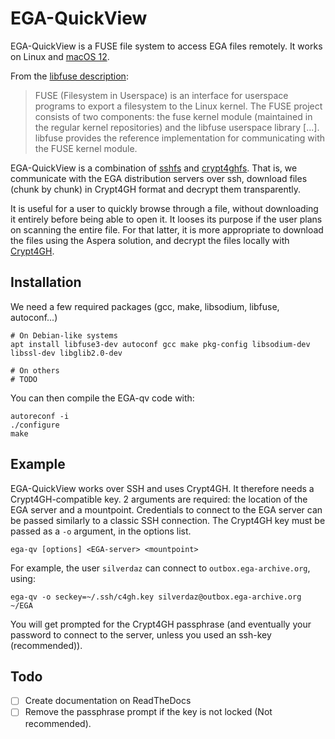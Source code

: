 # EGA-QuickView

EGA-QuickView is a FUSE file system to access EGA files remotely. It
works on Linux and [macOS 12](https://github.com/EGA-archive/ega-quickview-mac).

From the [libfuse description](https://github.com/libfuse/libfuse/blob/master/README.md):

> FUSE (Filesystem in Userspace) is an interface for userspace
> programs to export a filesystem to the Linux kernel. The FUSE
> project consists of two components: the fuse kernel module
> (maintained in the regular kernel repositories) and the libfuse
> userspace library [...]. libfuse provides
> the reference implementation for communicating with the FUSE kernel
> module.

EGA-QuickView is a combination of
[sshfs](https://github.com/libfuse/sshfs) and
[crypt4ghfs](https://github.com/EGA-archive/crypt4ghfs). That is, we
communicate with the EGA distribution servers over ssh, download files
(chunk by chunk) in Crypt4GH format and decrypt them transparently.

It is useful for a user to quickly browse through a file, without
downloading it entirely before being able to open it. It looses its
purpose if the user plans on scanning the entire file. For that
latter, it is more appropriate to download the files using the Aspera
solution, and decrypt the files locally with [Crypt4GH](https://crypt4gh.readthedocs.io).

## Installation

We need a few required packages (gcc, make, libsodium, libfuse, autoconf...)

    # On Debian-like systems
	apt install libfuse3-dev autoconf gcc make pkg-config libsodium-dev libssl-dev libglib2.0-dev

    # On others
	# TODO


You can then compile the EGA-qv code with:

	autoreconf -i
	./configure
	make

## Example

EGA-QuickView works over SSH and uses Crypt4GH. It therefore needs a Crypt4GH-compatible key.
2 arguments are required: the location of the EGA server and a mountpoint.
Credentials to connect to the EGA server can be passed similarly to a classic SSH connection.
The Crypt4GH key must be passed as a `-o` argument, in the options list.

	ega-qv [options] <EGA-server> <mountpoint>
	
For example, the user `silverdaz` can connect to `outbox.ega-archive.org`, using:

	ega-qv -o seckey=~/.ssh/c4gh.key silverdaz@outbox.ega-archive.org ~/EGA
	
You will get prompted for the Crypt4GH passphrase (and eventually your
password to connect to the server, unless you used an ssh-key
(recommended)).

## Todo

- [ ] Create documentation on ReadTheDocs
- [ ] Remove the passphrase prompt if the key is not locked (Not recommended).
